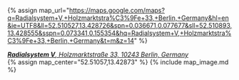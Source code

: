 {% assign map_url="https://maps.google.com/maps?q=Radialsystem+V,+Holzmarktstra%C3%9Fe+33,+Berlin,+Germany&hl=en&ie=UTF8&ll=52.510527,13.428726&spn=0.036671,0.077677&sll=52.510893,13.428555&sspn=0.073341,0.155354&hq=Radialsystem+V,+Holzmarktstra%C3%9Fe+33,+Berlin,+Germany&t=m&z=14" %}
<a href="{{ map_url }}">
  <address>
    <strong>Radialsystem V</strong>, Holzmarktstraße 33, 10243 Berlin, Germany
  </address>
</a>
{% assign map_center="52.51057,13.42873" %}
{% include map_image.md %}